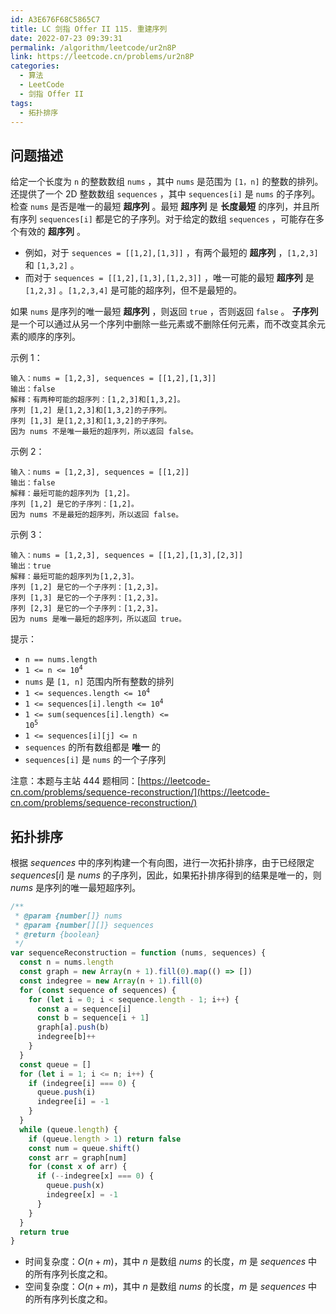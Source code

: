 ```yaml
---
id: A3E676F68C5865C7
title: LC 剑指 Offer II 115. 重建序列
date: 2022-07-23 09:39:31
permalink: /algorithm/leetcode/ur2n8P
link: https://leetcode.cn/problems/ur2n8P
categories:
  - 算法
  - LeetCode
  - 剑指 Offer II
tags:
  - 拓扑排序
---
```


<Level :type='2'/>

## 问题描述

给定一个长度为 `n` 的整数数组 `nums` ，其中 `nums` 是范围为 `[1，n]` 的整数的排列。还提供了一个 2D 整数数组 `sequences` ，其中 `sequences[i]` 是 `nums` 的子序列。
检查 `nums` 是否是唯一的最短 **超序列** 。最短 **超序列** 是 **长度最短** 的序列，并且所有序列 `sequences[i]` 都是它的子序列。对于给定的数组 `sequences` ，可能存在多个有效的 **超序列** 。

- 例如，对于 `sequences = [[1,2],[1,3]]` ，有两个最短的 **超序列** ，`[1,2,3]` 和 `[1,3,2]` 。
- 而对于 `sequences = [[1,2],[1,3],[1,2,3]]` ，唯一可能的最短 **超序列** 是 `[1,2,3]` 。`[1,2,3,4]` 是可能的超序列，但不是最短的。

如果 `nums` 是序列的唯一最短 **超序列** ，则返回 `true` ，否则返回 `false` 。
**子序列** 是一个可以通过从另一个序列中删除一些元素或不删除任何元素，而不改变其余元素的顺序的序列。

示例 1：

```text
输入：nums = [1,2,3], sequences = [[1,2],[1,3]]
输出：false
解释：有两种可能的超序列：[1,2,3]和[1,3,2]。
序列 [1,2] 是[1,2,3]和[1,3,2]的子序列。
序列 [1,3] 是[1,2,3]和[1,3,2]的子序列。
因为 nums 不是唯一最短的超序列，所以返回 false。
```

示例 2：

```text
输入：nums = [1,2,3], sequences = [[1,2]]
输出：false
解释：最短可能的超序列为 [1,2]。
序列 [1,2] 是它的子序列：[1,2]。
因为 nums 不是最短的超序列，所以返回 false。
```

示例 3：

```text
输入：nums = [1,2,3], sequences = [[1,2],[1,3],[2,3]]
输出：true
解释：最短可能的超序列为[1,2,3]。
序列 [1,2] 是它的一个子序列：[1,2,3]。
序列 [1,3] 是它的一个子序列：[1,2,3]。
序列 [2,3] 是它的一个子序列：[1,2,3]。
因为 nums 是唯一最短的超序列，所以返回 true。
```

提示：

- `n == nums.length`
- <code>1 <= n <= 10<sup>4</sup></code>
- `nums` 是 `[1, n]` 范围内所有整数的排列
- <code>1 <= sequences.length <= 10<sup>4</sup></code>
- <code>1 <= sequences[i].length <= 10<sup>4</sup></code>
- <code>1 <= sum(sequences[i].length) <= 10<sup>5</sup></code>
- `1 <= sequences[i][j] <= n`
- `sequences` 的所有数组都是 **唯一** 的
- `sequences[i]` 是 `nums` 的一个子序列

注意：本题与主站 444 题相同：[https://leetcode-cn.com/problems/sequence-reconstruction/](https://leetcode-cn.com/problems/sequence-reconstruction/)

## 拓扑排序

根据 $sequences$ 中的序列构建一个有向图，进行一次拓扑排序，由于已经限定 $sequences[i]$ 是 $nums$ 的子序列，因此，如果拓扑排序得到的结果是唯一的，则 $nums$ 是序列的唯一最短超序列。

```javascript
/**
 * @param {number[]} nums
 * @param {number[][]} sequences
 * @return {boolean}
 */
var sequenceReconstruction = function (nums, sequences) {
  const n = nums.length
  const graph = new Array(n + 1).fill(0).map(() => [])
  const indegree = new Array(n + 1).fill(0)
  for (const sequence of sequences) {
    for (let i = 0; i < sequence.length - 1; i++) {
      const a = sequence[i]
      const b = sequence[i + 1]
      graph[a].push(b)
      indegree[b]++
    }
  }
  const queue = []
  for (let i = 1; i <= n; i++) {
    if (indegree[i] === 0) {
      queue.push(i)
      indegree[i] = -1
    }
  }
  while (queue.length) {
    if (queue.length > 1) return false
    const num = queue.shift()
    const arr = graph[num]
    for (const x of arr) {
      if (--indegree[x] === 0) {
        queue.push(x)
        indegree[x] = -1
      }
    }
  }
  return true
}
```

- 时间复杂度：$O(n + m)$，其中 $n$ 是数组 $nums$ 的长度，$m$ 是 $sequences$ 中的所有序列长度之和。
- 空间复杂度：$O(n + m)$，其中 $n$ 是数组 $nums$ 的长度，$m$ 是 $sequences$ 中的所有序列长度之和。
